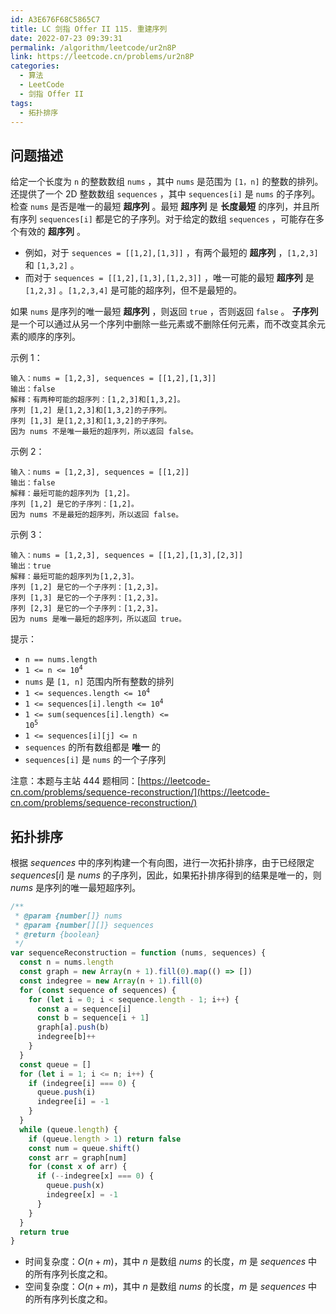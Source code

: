 ```yaml
---
id: A3E676F68C5865C7
title: LC 剑指 Offer II 115. 重建序列
date: 2022-07-23 09:39:31
permalink: /algorithm/leetcode/ur2n8P
link: https://leetcode.cn/problems/ur2n8P
categories:
  - 算法
  - LeetCode
  - 剑指 Offer II
tags:
  - 拓扑排序
---
```


<Level :type='2'/>

## 问题描述

给定一个长度为 `n` 的整数数组 `nums` ，其中 `nums` 是范围为 `[1，n]` 的整数的排列。还提供了一个 2D 整数数组 `sequences` ，其中 `sequences[i]` 是 `nums` 的子序列。
检查 `nums` 是否是唯一的最短 **超序列** 。最短 **超序列** 是 **长度最短** 的序列，并且所有序列 `sequences[i]` 都是它的子序列。对于给定的数组 `sequences` ，可能存在多个有效的 **超序列** 。

- 例如，对于 `sequences = [[1,2],[1,3]]` ，有两个最短的 **超序列** ，`[1,2,3]` 和 `[1,3,2]` 。
- 而对于 `sequences = [[1,2],[1,3],[1,2,3]]` ，唯一可能的最短 **超序列** 是 `[1,2,3]` 。`[1,2,3,4]` 是可能的超序列，但不是最短的。

如果 `nums` 是序列的唯一最短 **超序列** ，则返回 `true` ，否则返回 `false` 。
**子序列** 是一个可以通过从另一个序列中删除一些元素或不删除任何元素，而不改变其余元素的顺序的序列。

示例 1：

```text
输入：nums = [1,2,3], sequences = [[1,2],[1,3]]
输出：false
解释：有两种可能的超序列：[1,2,3]和[1,3,2]。
序列 [1,2] 是[1,2,3]和[1,3,2]的子序列。
序列 [1,3] 是[1,2,3]和[1,3,2]的子序列。
因为 nums 不是唯一最短的超序列，所以返回 false。
```

示例 2：

```text
输入：nums = [1,2,3], sequences = [[1,2]]
输出：false
解释：最短可能的超序列为 [1,2]。
序列 [1,2] 是它的子序列：[1,2]。
因为 nums 不是最短的超序列，所以返回 false。
```

示例 3：

```text
输入：nums = [1,2,3], sequences = [[1,2],[1,3],[2,3]]
输出：true
解释：最短可能的超序列为[1,2,3]。
序列 [1,2] 是它的一个子序列：[1,2,3]。
序列 [1,3] 是它的一个子序列：[1,2,3]。
序列 [2,3] 是它的一个子序列：[1,2,3]。
因为 nums 是唯一最短的超序列，所以返回 true。
```

提示：

- `n == nums.length`
- <code>1 <= n <= 10<sup>4</sup></code>
- `nums` 是 `[1, n]` 范围内所有整数的排列
- <code>1 <= sequences.length <= 10<sup>4</sup></code>
- <code>1 <= sequences[i].length <= 10<sup>4</sup></code>
- <code>1 <= sum(sequences[i].length) <= 10<sup>5</sup></code>
- `1 <= sequences[i][j] <= n`
- `sequences` 的所有数组都是 **唯一** 的
- `sequences[i]` 是 `nums` 的一个子序列

注意：本题与主站 444 题相同：[https://leetcode-cn.com/problems/sequence-reconstruction/](https://leetcode-cn.com/problems/sequence-reconstruction/)

## 拓扑排序

根据 $sequences$ 中的序列构建一个有向图，进行一次拓扑排序，由于已经限定 $sequences[i]$ 是 $nums$ 的子序列，因此，如果拓扑排序得到的结果是唯一的，则 $nums$ 是序列的唯一最短超序列。

```javascript
/**
 * @param {number[]} nums
 * @param {number[][]} sequences
 * @return {boolean}
 */
var sequenceReconstruction = function (nums, sequences) {
  const n = nums.length
  const graph = new Array(n + 1).fill(0).map(() => [])
  const indegree = new Array(n + 1).fill(0)
  for (const sequence of sequences) {
    for (let i = 0; i < sequence.length - 1; i++) {
      const a = sequence[i]
      const b = sequence[i + 1]
      graph[a].push(b)
      indegree[b]++
    }
  }
  const queue = []
  for (let i = 1; i <= n; i++) {
    if (indegree[i] === 0) {
      queue.push(i)
      indegree[i] = -1
    }
  }
  while (queue.length) {
    if (queue.length > 1) return false
    const num = queue.shift()
    const arr = graph[num]
    for (const x of arr) {
      if (--indegree[x] === 0) {
        queue.push(x)
        indegree[x] = -1
      }
    }
  }
  return true
}
```

- 时间复杂度：$O(n + m)$，其中 $n$ 是数组 $nums$ 的长度，$m$ 是 $sequences$ 中的所有序列长度之和。
- 空间复杂度：$O(n + m)$，其中 $n$ 是数组 $nums$ 的长度，$m$ 是 $sequences$ 中的所有序列长度之和。
